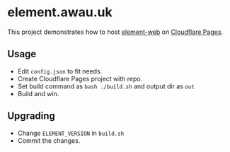 # element.awau.uk

This project demonstrates how to host [element-web](https://github.com/vector-im/element-web) on [Cloudflare Pages](https://pages.cloudflare.com/).

## Usage

- Edit `config.json` to fit needs.
- Create Cloudflare Pages project with repo.
- Set build command as `bash ./build.sh` and output dir as `out`
- Build and win.

## Upgrading
- Change `ELEMENT_VERSION` in `build.sh`
- Commit the changes.
